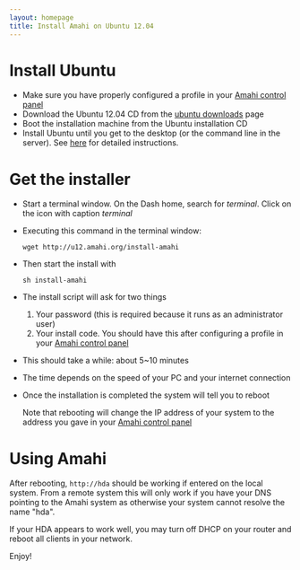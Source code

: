```yaml
---
layout: homepage
title: Install Amahi on Ubuntu 12.04
---
```

# Install Ubuntu
* Make sure you have properly configured a profile in your [Amahi control panel](https://www.amahi.org/users)
* Download the Ubuntu 12.04 CD from the [ubuntu downloads](http://www.ubuntu.com/download) page
* Boot the installation machine from the Ubuntu installation CD
* Install Ubuntu until you get to the desktop (or the command line in the server).  See <a href="http://netgator.blogspot.com/2012/04/ubuntu-1204-installation-process-slide.html" target="_">here</a> for detailed instructions.

# Get the installer

* Start a terminal window. On the Dash home, search for _terminal_. Click on the icon with caption _terminal_
* Executing this command in the terminal window:

	`wget http://u12.amahi.org/install-amahi`
* Then start the install with

	`sh install-amahi`

* The install script will ask for two things
	1. Your password (this is required because it runs as an administrator user)
	1. Your install code. You should have this after configuring a profile in your [Amahi control panel](https://www.amahi.org/users)
* This should take a while: about 5~10 minutes
* The time depends on the speed of your PC and your internet connection
* Once the installation is completed the system will tell you to reboot

	Note that rebooting will change the IP address of your system to the address you gave in your [Amahi control panel](https://www.amahi.org/users)

# Using Amahi

After rebooting, `http://hda` should be working if entered on the local system. From a remote system this will only work if you have your DNS pointing to the Amahi system as otherwise your system cannot resolve the name "hda".

If your HDA appears to work well, you may turn off DHCP on your router and reboot all clients in your network.

Enjoy!
